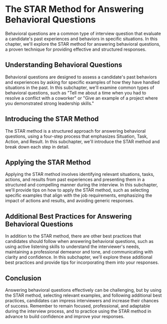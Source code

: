 The STAR Method for Answering Behavioral Questions
================================================================================================

Behavioral questions are a common type of interview question that evaluate a candidate's past experiences and behaviors in specific situations. In this chapter, we'll explore the STAR method for answering behavioral questions, a proven technique for providing effective and structured responses.

Understanding Behavioral Questions
----------------------------------

Behavioral questions are designed to assess a candidate's past behaviors and experiences by asking for specific examples of how they have handled situations in the past. In this subchapter, we'll examine common types of behavioral questions, such as "Tell me about a time when you had to resolve a conflict with a coworker" or "Give an example of a project where you demonstrated strong leadership skills."

Introducing the STAR Method
---------------------------

The STAR method is a structured approach for answering behavioral questions, using a four-step process that emphasizes Situation, Task, Action, and Result. In this subchapter, we'll introduce the STAR method and break down each step in detail.

Applying the STAR Method
------------------------

Applying the STAR method involves identifying relevant situations, tasks, actions, and results from past experiences and presenting them in a structured and compelling manner during the interview. In this subchapter, we'll provide tips on how to apply the STAR method, such as selecting specific examples that align with the job requirements, emphasizing the impact of actions and results, and avoiding generic responses.

Additional Best Practices for Answering Behavioral Questions
------------------------------------------------------------

In addition to the STAR method, there are other best practices that candidates should follow when answering behavioral questions, such as using active listening skills to understand the interviewer's needs, maintaining a professional demeanor and tone, and communicating with clarity and confidence. In this subchapter, we'll explore these additional best practices and provide tips for incorporating them into your responses.

Conclusion
----------

Answering behavioral questions effectively can be challenging, but by using the STAR method, selecting relevant examples, and following additional best practices, candidates can impress interviewers and increase their chances of success. Remember to remain focused, professional, and adaptable during the interview process, and to practice using the STAR method in advance to build confidence and improve your responses.
